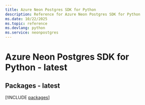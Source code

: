 ```yaml
---
title: Azure Neon Postgres SDK for Python
description: Reference for Azure Neon Postgres SDK for Python
ms.date: 10/22/2025
ms.topic: reference
ms.devlang: python
ms.service: neonpostgres
---
```

# Azure Neon Postgres SDK for Python - latest
## Packages - latest
[!INCLUDE [packages](neon-postgres-index.md)]